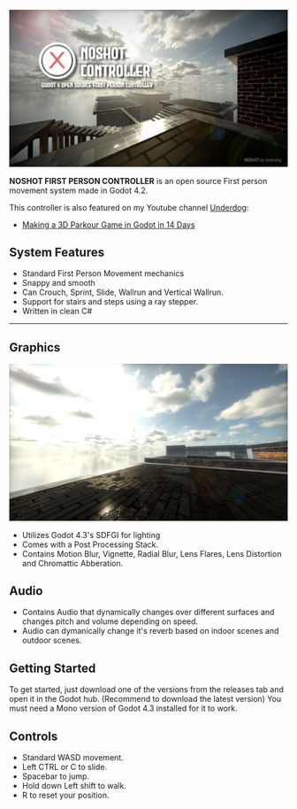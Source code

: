 ![Alt text](docs/CoverImage.png?raw=true)

**NOSHOT FIRST PERSON CONTROLLER** is an open source First person movement system made in Godot 4.2.

This controller is also featured on my Youtube channel [Underdog](https://www.youtube.com/channel/UCg6WHXnqqeDSG1hkJ-_8nTw):
- [Making a 3D Parkour Game in Godot in 14 Days](https://youtu.be/rG3ZGfhmscQ)

## System Features

- Standard First Person Movement mechanics
- Snappy and smooth
- Can Crouch, Sprint, Slide, Wallrun and Vertical Wallrun.
- Support for stairs and steps using a ray stepper.
- Written in clean C#
---

## Graphics

![Alt text](docs/Graphics.png?raw=true)

- Utilizes Godot 4.3's SDFGI for lighting
- Comes with a Post Processing Stack.
- Contains Motion Blur, Vignette, Radial Blur, Lens Flares, Lens Distortion and Chromattic Abberation.

## Audio
- Contains Audio that dynamically changes over different surfaces and changes pitch and volume depending on speed.
- Audio can dymanically change it's reverb based on indoor scenes and outdoor scenes.

## Getting Started

To get started, just download one of the versions from the releases tab and open it in the Godot hub. (Recommend to download the latest version)
You must need a Mono version of Godot 4.3 installed for it to work.

## Controls
- Standard WASD movement.
- Left CTRL or C to slide.
- Spacebar to jump.
- Hold down Left shift to walk.
- R to reset your position.

